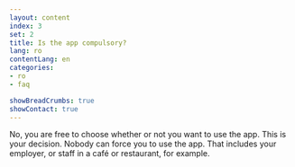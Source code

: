 ```yaml
---
layout: content
index: 3
set: 2
title: Is the app compulsory?
lang: ro
contentLang: en
categories:
- ro
- faq

showBreadCrumbs: true
showContact: true
---
```


No, you are free to choose whether or not you want to use the app. This is your decision. Nobody can force you to use the app. That includes your employer, or staff in a café or restaurant, for example.
